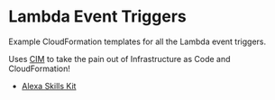 # Lambda Event Triggers
Example CloudFormation templates for all the Lambda event triggers.

Uses [CIM](https://www.npmjs.com/package/cim) to take the pain out of Infrastructure as Code and CloudFormation!

- [Alexa Skills Kit](tree/master/alaxa-skills-kit)
